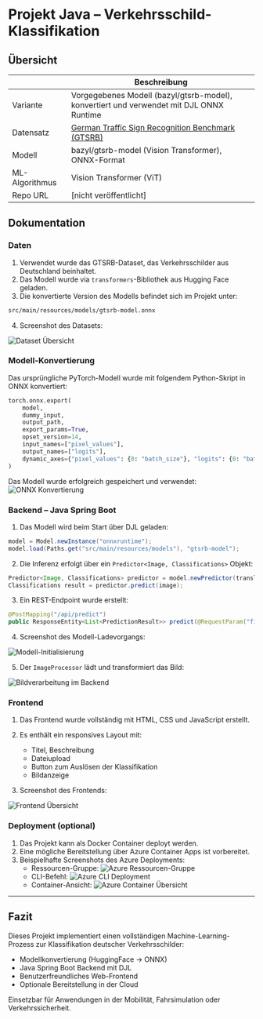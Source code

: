 # Projekt Java – Verkehrsschild-Klassifikation

## Übersicht

| | Beschreibung |
| -------- | -------- |
| Variante | Vorgegebenes Modell (bazyl/gtsrb-model), konvertiert und verwendet mit DJL ONNX Runtime |
| Datensatz | [German Traffic Sign Recognition Benchmark (GTSRB)](https://benchmark.ini.rub.de/gtsrb_news.html) |
| Modell | bazyl/gtsrb-model (Vision Transformer), ONNX-Format |
| ML-Algorithmus | Vision Transformer (ViT) |
| Repo URL | [nicht veröffentlicht] |

## Dokumentation

### Daten

1. Verwendet wurde das GTSRB-Dataset, das Verkehrsschilder aus Deutschland beinhaltet.
2. Das Modell wurde via `transformers`-Bibliothek aus Hugging Face geladen.
3. Die konvertierte Version des Modells befindet sich im Projekt unter:

```bash
src/main/resources/models/gtsrb-model.onnx
```

4. Screenshot des Datasets:
<img src="images/GTSRB DataSet.png" alt="Dataset Übersicht" style="max-width: 100%; height: auto;">

### Modell-Konvertierung

Das ursprüngliche PyTorch-Modell wurde mit folgendem Python-Skript in ONNX konvertiert:

```python
torch.onnx.export(
    model,
    dummy_input,
    output_path,
    export_params=True,
    opset_version=14,
    input_names=["pixel_values"],
    output_names=["logits"],
    dynamic_axes={"pixel_values": {0: "batch_size"}, "logits": {0: "batch_size"}}
)
```

Das Modell wurde erfolgreich gespeichert und verwendet:
<img src="images/ONNXconverter.png" alt="ONNX Konvertierung" style="max-width: 100%; height: auto;">

### Backend – Java Spring Boot

1. Das Modell wird beim Start über DJL geladen:

```java
model = Model.newInstance("onnxruntime");
model.load(Paths.get("src/main/resources/models"), "gtsrb-model");
```

2. Die Inferenz erfolgt über ein `Predictor<Image, Classifications>` Objekt:

```java
Predictor<Image, Classifications> predictor = model.newPredictor(translator);
Classifications result = predictor.predict(image);
```

3. Ein REST-Endpoint wurde erstellt:
```java
@PostMapping("/api/predict")
public ResponseEntity<List<PredictionResult>> predict(@RequestParam("file") MultipartFile file)
```

4. Screenshot des Modell-Ladevorgangs:
<img src="images/ModelLoad.png" alt="Modell-Initialisierung" style="max-width: 100%; height: auto;">

5. Der `ImageProcessor` lädt und transformiert das Bild:
<img src="images/ImageProcessor.png" alt="Bildverarbeitung im Backend" style="max-width: 100%; height: auto;">

### Frontend

1. Das Frontend wurde vollständig mit HTML, CSS und JavaScript erstellt.
2. Es enthält ein responsives Layout mit:
   - Titel, Beschreibung
   - Dateiupload
   - Button zum Auslösen der Klassifikation
   - Bildanzeige

3. Screenshot des Frontends:
<img src="images/FrontendClassifier.png" alt="Frontend Übersicht" style="max-width: 100%; height: auto;">

### Deployment (optional)

1. Das Projekt kann als Docker Container deployt werden.
2. Eine mögliche Bereitstellung über Azure Container Apps ist vorbereitet.
3. Beispielhafte Screenshots des Azure Deployments:
   - Ressourcen-Gruppe:
     <img src="images/AzureResourceGroup.png" alt="Azure Ressourcen-Gruppe" style="max-width: 100%; height: auto;">
   - CLI-Befehl:
     <img src="images/AzureCLIcommand.png" alt="Azure CLI Deployment" style="max-width: 100%; height: auto;">
   - Container-Ansicht:
     <img src="images/AzurecContainer.png" alt="Azure Container Übersicht" style="max-width: 100%; height: auto;">

---

## Fazit

Dieses Projekt implementiert einen vollständigen Machine-Learning-Prozess zur Klassifikation deutscher Verkehrsschilder:

- Modellkonvertierung (HuggingFace → ONNX)
- Java Spring Boot Backend mit DJL
- Benutzerfreundliches Web-Frontend
- Optionale Bereitstellung in der Cloud

Einsetzbar für Anwendungen in der Mobilität, Fahrsimulation oder Verkehrssicherheit.
